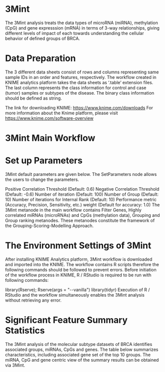 # 3Mint

The 3Mint analysis treats the data types of microRNA (miRNA), methylation (CpG) and gene expresssion (mRNA) in terms of 3-way relationships, giving different levels of impact of each towards understanding the cellular behavior of defined groups of BRCA.

# Data Preparation
The 3 different data sheets consist of rows and columns representing same sample IDs in an order and features, respectively. The workflow created in KNIME analytics platform takes the data sheets as ‘.table’ extension files. The last column represents the class information for control and case (tumor) samples or subtypes of the disease. The binary class information should be defined as string.

The link for downloading KNIME: https://www.knime.com/downloads
For more information about the Knime platform, please visit https://www.knime.com/software-overview

# 3Mint Main Workflow




# Set up Parameters
3Mint default parameters are given below. The SetParameters node allows the users to change the parameters.

Positive Correlation Threshold (Default: 0.6)
Negative Correlation Threshold (Default: -0.6)
Number of iteration (Default: 100)
Number of Group (Default: 10)
Number of iterations for Internal Rank (Default: 10)
Performance metric (Accuracy, Precision, Sensitivity, etc.) weight (Default for accuracy: 1.0)
The 3Mint metanode in the main workflow contains Filter Genes, Highly correlated miRNAs (microRNAs) and CpGs (methylation data), Grouping and Group ranking metanodes. These metanodes constitute the framework of the Grouping-Scoring-Modelling Approach.


# The Environment Settings of 3Mint
After installing KNIME Analytics platform, 3Mint workflow is downloaded and imported into the KNIME. The workflow contains R scripts therefore the following commands should be followed to prevent errors. Before initiation of the workflow process in KNIME, R / RStudio is required to be run with following commands:

library(Rserve);
Rserve(args = "--vanilla")
library(tidyr)
Execution of R / RStudio and the workflow simultaneously enables the 3Mint analysis without retrieving any error.

# Significant Feature Summary Statistics
The 3Mint analysis of the molecular subtype datasets of BRCA identifies associated groups, miRNAs, CpGs and genes. The table below summarizes characteristics, including associated gene set of the top 10 groups. The miRNA, CpG and gene centric view of the summary results can be obtained via 3Mint.
